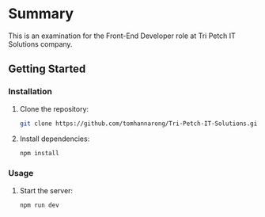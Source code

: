 # Summary

This is an examination for the Front-End Developer role at Tri Petch IT Solutions company.

## Getting Started

### Installation

1. Clone the repository:

   ```bash
   git clone https://github.com/tomhannarong/Tri-Petch-IT-Solutions.git
   ```

2. Install dependencies:

   ```bash
   npm install
   ```

### Usage

1. Start the server:

   ```bash
   npm run dev
   ```

